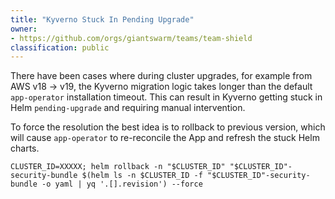 ```yaml
---
title: "Kyverno Stuck In Pending Upgrade"
owner:
- https://github.com/orgs/giantswarm/teams/team-shield
classification: public
---
```


There have been cases where during cluster upgrades, for example from AWS v18 -> v19, the Kyverno migration logic takes longer than the default `app-operator` installation timeout. This can result in Kyverno getting stuck in Helm `pending-upgrade` and requiring manual intervention.

To force the resolution the best idea is to rollback to previous version, which will cause `app-operator` to re-reconcile the App and refresh the stuck Helm charts.

```
CLUSTER_ID=XXXXX; helm rollback -n "$CLUSTER_ID" "$CLUSTER_ID"-security-bundle $(helm ls -n $CLUSTER_ID -f "$CLUSTER_ID"-security-bundle -o yaml | yq '.[].revision') --force
```
